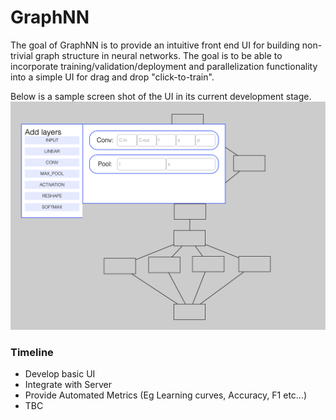 # GraphNN
The goal of GraphNN is to provide an intuitive front end UI for building non-trivial graph structure in neural networks. The goal is to be able to incorporate training/validation/deployment and parallelization functionality into a simple UI for drag and drop "click-to-train". 

Below is a sample screen shot of the UI in its current development stage. 
![Building Inception like ANN](/images/inception-like.png)

### Timeline
* Develop basic UI
* Integrate with Server
* Provide Automated Metrics (Eg Learning curves, Accuracy, F1 etc...)
* TBC